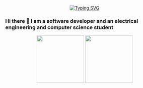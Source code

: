  <div align="center">
 <a href="https://git.io/typing-svg"><img src="https://readme-typing-svg.herokuapp.com?   font=Silkscreen&size=40&duration=2000&pause=100&background=3261FF00&center=true&multiline=true&width=800&height=200&lines=Rafael+Gomez+-+rgomez90;Software+Developer;Electrical+Engineering;+Computer+science" alt="Typing SVG" /></a>
</div>

### Hi there 👋 I am a software developer and an electrical engineering and computer science student

<div align="center">
  <img height="150px" src="https://github-readme-stats.vercel.app/api?username=rgomez90&count_private=true&show_icons=true&theme=dark" />
  <img height="150px" src="https://github-readme-stats.vercel.app/api/top-langs/?username=rgomez90&layout=compact&theme=dark" />
 </div>
 

<!--
**rgomez90/rgomez90** is a ✨ _special_ ✨ repository because its `README.md` (this file) appears on your GitHub profile.

Here are some ideas to get you started:

- 🔭 I’m currently working on ...
- 🌱 I’m currently learning ...
- 👯 I’m looking to collaborate on ...
- 🤔 I’m looking for help with ...
- 💬 Ask me about ...
- 📫 How to reach me: ...
- 😄 Pronouns: ...
- ⚡ Fun fact: ...
-->

